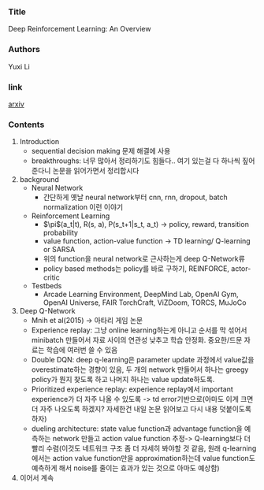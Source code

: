 ### Title
Deep Reinforcement Learning: An Overview

### Authors
Yuxi Li

### link
[arxiv](https://arxiv.org/pdf/1701.07274.pdf)

### Contents
1. Introduction
    - sequential decision making 문제 해결에 사용
    - breakthroughs: 너무 많아서 정리하기도 힘들다.. 여기 있는걸 다 하나씩 짚어준다니 논문을 읽어가면서 정리합시다
1. background
    - Neural Network
        - 간단하게 옛날 neural network부터 cnn, rnn, dropout, batch normalization 이런 이야기
    - Reinforcement Learning
        - $\pi\$(a_t|t), R(s, a), P(s_t+1|s_t, a_t) -> policy, reward, transition probability
        - value function, action-value function -> TD learning/ Q-learning or SARSA
        - 위의 function을 neural network로 근사하는게 deep Q-Network류
        - policy based methods는 policy를 바로 구하기, REINFORCE, actor-critic
    - Testbeds
        - Arcade Learning Environment, DeepMind Lab, OpenAI Gym, OpenAI Universe, FAIR TorchCraft, ViZDoom, TORCS, MuJoCo
1. Deep Q-Network
    - Mnih et al(2015) -> 아타리 게임 논문
    - Experience replay: 그냥 online learning하는게 아니고 순서를 막 섞어서 minibatch 만들어서 자료 사이의 연관성 낮추고 학습 안정화. 중요한/드문 자료는 학습에 여러번 쓸 수 있음
    - Double DQN: deep q-learning은 parameter update 과정에서 value값을 overestimate하는 경향이 있음, 두 개의 network 만들어서 하나는 greegy policy가 뭔지 찾도록 하고 나머지 하나는 value update하도록. 
    - Prioritized experience replay: experience replay에서 important experience가 더 자주 나올 수 있도록 -> td error기반으로(아마도 이게 크면 더 자주 나오도록 하겠지? 자세한건 내일 논문 읽어보고 다시 내용 덧붙이도록 하자)
    - dueling architecture: state value function과 advantage function을 예측하는 network 만들고 action value function 추정-> Q-learning보다 더 빨리 수렴(이것도 네트워크 구조 좀 더 자세히 봐야할 것 같음, 원래 q-learning에서는 action value function만을 approximation하는데 value function도 예측하게 해서 noise를 줄이는 효과가 있는 것으로 아마도 예상함)
1. 이어서 계속